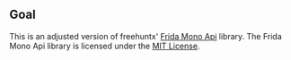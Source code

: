 ## Goal

This is an adjusted version of freehuntx' [Frida Mono Api](https://github.com/freehuntx/frida-mono-api) library. The Frida Mono Api library is licensed under the [MIT License](https://github.com/NorthwaveNL/fridax/blob/master/vendors/frida-mono-api/LICENSE.md).

